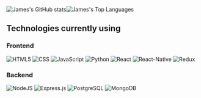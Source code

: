 ![James's GitHub stats](https://github-readme-stats.vercel.app/api?username=thejamesgore&theme=omni&show_icons=true)![James's Top Languages](https://github-readme-stats.vercel.app/api/top-langs/?username=thejamesgore&layout=compact&theme=omni)

## Technologies currently using

### Frontend
<div>
  <img  alt="HTML5" src="https://img.shields.io/badge/html5-%23E34F26.svg?style=for-the-badge&logo=html5&logoColor=white"/>
  <img  alt="CSS" src="https://img.shields.io/badge/css-%231572B6.svg?style=for-the-badge&logo=css3&logoColor=white"/>
  <img  alt="JavaScript" src="https://img.shields.io/badge/javascript-%23323330.svg?style=for-the-badge&logo=javascript&logoColor=%23F7DF1E"/>
  <img  alt="Python" src="https://img.shields.io/badge/python-%23F7DF1E.svg?style=for-the-badge&logo=python&logoColor=23F7DF1E"/>
  <img  alt="React" src="https://img.shields.io/badge/react-%2320232a.svg?style=for-the-badge&logo=react&logoColor=%2361DAFB"/>
  <img  alt="React-Native" src="https://img.shields.io/badge/react-native-%2320232a.svg?style=for-the-badge&logo=react&logoColor=%2361DAFB"/>
  <img  alt="Redux" src="https://img.shields.io/badge/redux-%23593d88.svg?style=for-the-badge&logo=redux&logoColor=white"/>  
</div>

### Backend

<div>
  <img  alt="NodeJS" src="https://img.shields.io/badge/node.js-%2343853D.svg?style=for-the-badge&logo=node-dot-js&logoColor=white"/>
  <img  alt="Express.js" src="https://img.shields.io/badge/express.js-%23404d59.svg?style=for-the-badge&logo=express&logoColor=%2361DAFB"/>
  <img  alt="PostgreSQL" src="https://img.shields.io/badge/postgresQL-white.svg?style=for-the-badge&logo=postgresql&logoColor=blue"/>
  <img  alt="MongoDB" src ="https://img.shields.io/badge/MongoDB-%234ea94b.svg?style=for-the-badge&logo=mongodb&logoColor=white"/> 
</div>

<!--
### Hi there 👋


**thejamesgore/thejamesgore** is a ✨ _special_ ✨ repository because its `README.md` (this file) appears on your GitHub profile.

Here are some ideas to get you started:

- 🔭 I’m currently working on ...
- 🌱 I’m currently learning ...
- 👯 I’m looking to collaborate on ...
- 🤔 I’m looking for help with ...
- 💬 Ask me about ...
- 📫 How to reach me: ...
- 😄 Pronouns: ...
- ⚡ Fun fact: ...
-->
